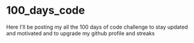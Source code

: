 # 100_days_code
Here I'll be posting my all the 100 days of code challenge to stay updated and motivated and to upgrade my github profile and streaks
